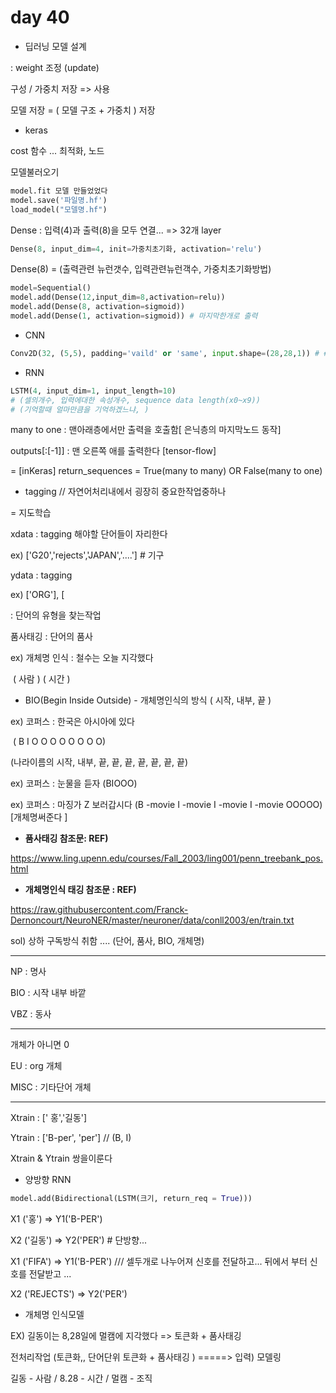 # day 40

- 딥러닝 모델 설계 

: weight 조정 (update)

구성 / 가중치 저장 => 사용

모델 저장 = ( 모델 구조 + 가중치 ) 저장



- keras

cost 함수 ... 최적화, 노드

모델불러오기



```python
model.fit 모델 만들었었다
model.save('파일명.hf') 
load_model("모델명.hf")
```



Dense : 입력(4)과 출력(8)을 모두 연결... => 32개 layer

```python
Dense(8, input_dim=4, init=가중치초기화, activation='relu')
```

Dense(8)  = (출력관련 뉴런갯수, 입력관련뉴런객수, 가중치초기화방법)



```python
model=Sequential()
model.add(Dense(12,input_dim=8,activation=relu))
model.add(Dense(8, activation=sigmoid))
model.add(Dense(1, activation=sigmoid)) # 마지막한개로 출력

```

- CNN

```python
Conv2D(32, (5,5), padding='vaild' or 'same', input.shape=(28,28,1)) # # 32 : 필터 개수, (5,5) : 필터 사이즈, MNIST data

```

- RNN

```python
LSTM(4, input_dim=1, input_length=10)
# (셀의개수, 입력에대한 속성개수, sequence data length(x0~x9))
# (기억할때 얼마만큼을 기억하겠느냐, )
```



many to one : 맨아래층에서만 출력을 호출함[ 은닉층의 마지막노드 동작]

outputs[:[-1]] : 맨 오른쪽 애를 출력한다 [tensor-flow]

= [inKeras] return_sequences = True(many to many) OR False(many to one) 



- tagging // 자연어처리내에서 굉장히 중요한작업중하나

= 지도학습

xdata : tagging 해야할 단어들이 자리한다 

ex) ['G20','rejects','JAPAN','....'] # 기구

ydata : tagging 

ex) ['ORG'], [



: 단어의 유형을 찾는작업

품사태깅 : 단어의 품사



ex) 개체명 인식 : 철수는 오늘 지각했다

​							( 사람 )  ( 시간 )



- BIO(Begin Inside Outside) - 개체명인식의 방식 ( 시작, 내부, 끝 )

ex) 코퍼스  : 한국은 아시아에 있다 

​					( B I O O O O O O O O)

(나라이름의 시작, 내부,  끝, 끝, 끝, 끝, 끝, 끝, 끝)

ex) 코퍼스  : 눈물을 듣자 (BIOOO)

ex) 코퍼스  :  마징가 Z 보러갑시다 (B -movie I  -movie I  -movie I  -movie OOOOO) [개체명써준다 ]



- **품사태깅 참조문: REF)**

 https://www.ling.upenn.edu/courses/Fall_2003/ling001/penn_treebank_pos.html



- **개체명인식 태깅 참조문 : REF)**

https://raw.githubusercontent.com/Franck-Dernoncourt/NeuroNER/master/neuroner/data/conll2003/en/train.txt

sol) 상하 구독방식 취함 .... (단어, 품사, BIO, 개체명)

---

NP : 명사 

BIO : 시작 내부 바깥 

VBZ : 동사

---

개체가 아니면 0

EU : org 개체

MISC : 기타단어 개체

---



Xtrain : [' 홍','길동']

Ytrain : ['B-per', 'per'] // (B, I)

Xtrain & Ytrain 쌍을이룬다



- 양방향 RNN

```python
model.add(Bidirectional(LSTM(크기, return_req = True)))
```

X1 ('홍') => Y1('B-PER')

X2 ('길동') => Y2('PER') # 단방향...



X1 ('FIFA') => Y1('B-PER') /// 셀두개로 나누어져 신호를 전달하고... 뒤에서 부터 신호를 전달받고 ...

X2 ('REJECTS') => Y2('PER') 



- 개체명 인식모델

EX) 길동이는 8,28일에 멀캠에 지각했다 => 토큰화 + 품사태깅

전처리작업 (토큰화,, 단어단위 토큰화 + 품사태깅 ) =====> 입력) 모델링

길동 - 사람 / 8.28 - 시간 / 멀캠 - 조직

